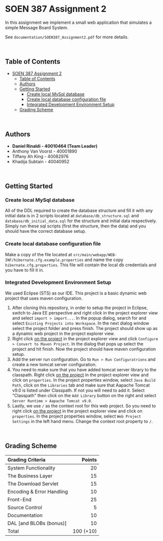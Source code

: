 # SOEN 387 Assignment 2

In this assignment we implement a small web application that simulates a simple Message Board System.

See `documentation/SOEN387_Assignment2.pdf` for more details.

<br/>

## Table of Contents
- [SOEN 387 Assignment 2](#soen-387-assignment-2)
  - [Table of Contents](#table-of-contents)
  - [Authors](#authors)
  - [Getting Started](#getting-started)
    - [Create local MySql database](#create-local-mysql-database)
    - [Create local database configuration file](#create-local-database-configuration-file)
    - [Integrated Development Environment Setup](#integrated-development-environment-setup)
  - [Grading Scheme](#grading-scheme)

<br/>

## Authors
- **Daniel Rinaldi - 40010464 (Team Leader)**
- Anthony Van Voorst - 40001890
- Tiffany Ah King - 40082976
- Khadija Subtain - 40040952

<br/>

## Getting Started
### Create local MySql database
All of the DDL required to create the database structure and fill it with any initial data is in 2 scripts located at `database/db_structure.sql` and `database/db_initial_data.sql` for the structure and initial data respectively. 
Simply run these sql scripts (first the structure, then the data) and you should have the correct database setup.

### Create local database configuration file
Make a copy of the file located at `src/main/webapp/WEB-INF/hibernate.cfg.example.properties` and name the copy `hibernate.cfg.properties`. 
This file will contain the local db credentials and you have to fill it in.

### Integrated Development Environment Setup
We used Eclipse (STS) as our IDE. This project is a basic dynamic web project that uses maven configuration. 
1. After cloning this repository, in order to setup the project in Eclipse, switch to Java EE perspective and right click in the project explorer view and select `import > import...`. In the popup dialog, search for and select `Existing Projects into Workspace`. In the next dialog window select the project folder and press finish. The project should show up as a dynamic web project in the project explorer view.
2. Right click <u>on the project</u> in the project explorer view and click `Configure > Convert to Maven Project`. In the dialog that pops up select the project and hit finish. Now the project should have maven configuration setup.
3. Add the server run configuration. Go to `Run > Run Configuratrions` and create a new tomcat server configuration.
4. You need to make sure that you have added tomcat server library to the classpath. Right click <u>on the project</u> in the project explorer view and click on `properties`. In the project properties window, select `Java Build Path`, click on the `Libraries` tab and make sure that Aapache Tomcat v9.0 is listed under Classpath. If not you will need to add it. Select "Classpath" then click on the `Add Library` button on the right and select `Server Runtime > Aapache Tomcat v9.0`.
5. Lastly, we use `/` as the context root for this web project. So you need to right click <u>on the project</u> in the project explorer view and click on `properties`. In the project properties window, select `Web Project Settings` in the left hand menu. Change the context root property to `/`.

<br/>

## Grading Scheme
| Grading Criteria            | Points    |
| :-------------------------- | --------: |
| System Functionality        | 20        |
| The Business Layer          | 15        |
| The Download Servlet        | 15        |
| Encoding & Error Handling   | 10        |
| Front-End                   | 25        |
| Source Control              | 5         |
| Documentation               | 10        |
| DAL [and BLOBs (bonus)]     | 10        |
| Total                       | 100 (+10) |

<br/>
